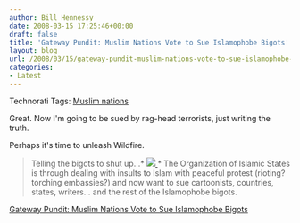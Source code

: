 ```yaml
---
author: Bill Hennessy
date: 2008-03-15 17:25:46+00:00
draft: false
title: 'Gateway Pundit: Muslim Nations Vote to Sue Islamophobe Bigots'
layout: blog
url: /2008/03/15/gateway-pundit-muslim-nations-vote-to-sue-islamophobe-bigots/
categories:
- Latest
---
```


Technorati Tags: [Muslim nations](https://technorati.com/tags/Muslim%20nations)

 

Great. Now I'm going to be sued by rag-head terrorists, just writing the truth.

 

Perhaps it's time to unleash Wildfire. 

 

 

>   
> 
> Telling the bigots to shut up...*
[![](https://bp3.blogger.com/_L6pDyjqqsvY/R9vw8H-myrI/AAAAAAAAMFk/YaOAa7TDTCY/s320/pie+holes.JPG)
](https://bp3.blogger.com/_L6pDyjqqsvY/R9vw8H-myrI/AAAAAAAAMFk/YaOAa7TDTCY/s1600-h/pie+holes.JPG)*
The Organization of Islamic States is through dealing with insults to Islam with peaceful protest (rioting? torching embassies?) and now want to sue cartoonists, countries, states, writers... and the rest of the Islamophobe bigots.
> 
> 

 

[Gateway Pundit: Muslim Nations Vote to Sue Islamophobe Bigots](https://gatewaypundit.blogspot.com/2008/03/muslim-nations-vote-to-sue-islamophobe.html)
